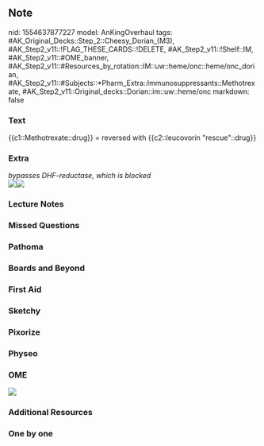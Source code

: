## Note
nid: 1554637877227
model: AnKingOverhaul
tags: #AK_Original_Decks::Step_2::Cheesy_Dorian_(M3), #AK_Step2_v11::!FLAG_THESE_CARDS::!DELETE, #AK_Step2_v11::!Shelf::IM, #AK_Step2_v11::#OME_banner, #AK_Step2_v11::#Resources_by_rotation::IM::uw::heme/onc::heme/onc_dorian, #AK_Step2_v11::#Subjects::*Pharm_Extra::Immunosuppressants::Methotrexate, #AK_Step2_v11::Original_decks::Dorian::im::uw::heme/onc
markdown: false

### Text
{{c1::Methotrexate::drug}} = reversed with {{c2::leucovorin "rescue"::drug}}

### Extra
<div>
  <i>bypasses DHF-reductase, which is blocked</i>
</div>
<div>
  <i><img src="paste-179624122253313.jpg"><img src=
  "paste-838180047683585.jpg"></i>
</div>

### Lecture Notes


### Missed Questions


### Pathoma


### Boards and Beyond


### First Aid


### Sketchy


### Pixorize


### Physeo


### OME
<div class="ome-widget">
  <a href="https://onlinemeded.org?ref=anki"><img src=
  "_OME_AnkiFlashcards_General_3.png"></a>
</div>

### Additional Resources


### One by one

